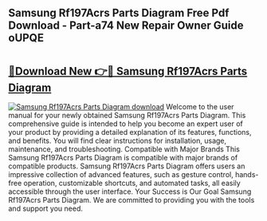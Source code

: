 ## Samsung Rf197Acrs Parts Diagram Free Pdf Download - Part-a74 New Repair Owner Guide oUPQE

# <h2><a href="http://dfi7bxd.blite.top/?on=Samsung+Rf197Acrs+Parts+Diagram">🔗Download New 👉🔴 Samsung Rf197Acrs Parts Diagram</a></h2>

[![Samsung Rf197Acrs Parts Diagram download](https://i.imgur.com/lujVjoI.png)](http://dfi7bxd.blite.top/?on=Samsung+Rf197Acrs+Parts+Diagram)
Welcome to the user manual for your newly obtained Samsung Rf197Acrs Parts Diagram. This comprehensive guide is intended to help you become an expert user of your product by providing a detailed explanation of its features, functions, and benefits. You will find clear instructions for installation, usage, maintenance, and troubleshooting. Compatible with Major Brands This Samsung Rf197Acrs Parts Diagram is compatible with major brands of compatible products. Samsung Rf197Acrs Parts Diagram offers users an impressive collection of advanced features, such as gesture control, hands-free operation, customizable shortcuts, and automated tasks, all easily accessible through the user interface. Your Success is Our Goal Samsung Rf197Acrs Parts Diagram. We are committed to providing you with the tools and support you need.
